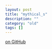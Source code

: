 ```yaml
---
layout: post
title: "mythical_s"
description: ""
category: "old"
tags: []
---
```


[on GitHub](https://github.com/jmptable/mythical_s)
